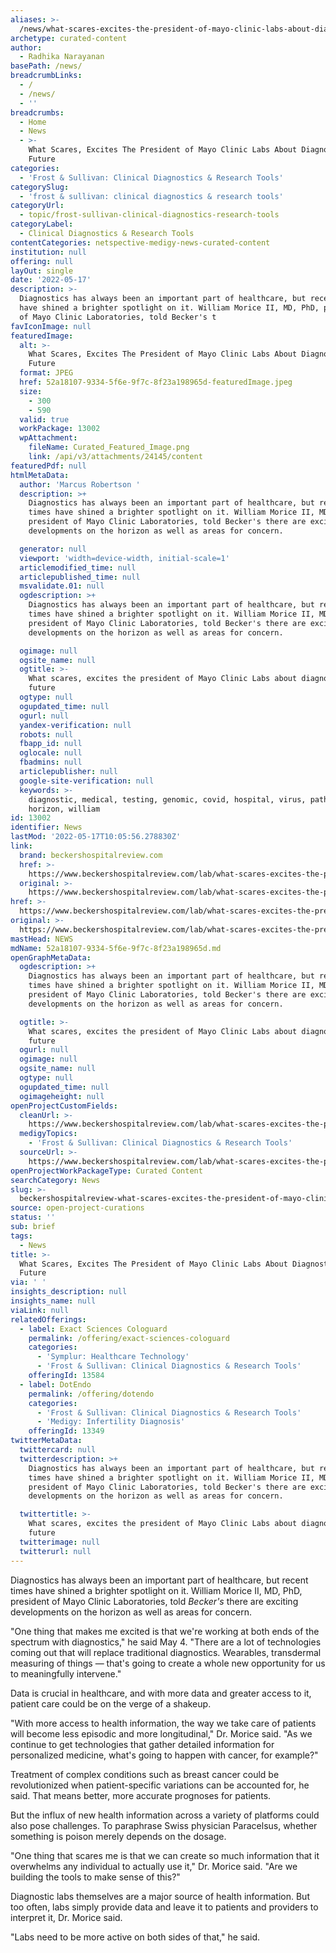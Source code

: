 ```yaml
---
aliases: >-
  /news/what-scares-excites-the-president-of-mayo-clinic-labs-about-diagnostics-future
archetype: curated-content
author:
  - Radhika Narayanan
basePath: /news/
breadcrumbLinks:
  - /
  - /news/
  - ''
breadcrumbs:
  - Home
  - News
  - >-
    What Scares, Excites The President of Mayo Clinic Labs About Diagnostics'
    Future
categories:
  - 'Frost & Sullivan: Clinical Diagnostics & Research Tools'
categorySlug:
  - 'frost & sullivan: clinical diagnostics & research tools'
categoryUrl:
  - topic/frost-sullivan-clinical-diagnostics-research-tools
categoryLabel:
  - Clinical Diagnostics & Research Tools
contentCategories: netspective-medigy-news-curated-content
institution: null
offering: null
layOut: single
date: '2022-05-17'
description: >-
  Diagnostics has always been an important part of healthcare, but recent times
  have shined a brighter spotlight on it. William Morice II, MD, PhD, president
  of Mayo Clinic Laboratories, told Becker's t
favIconImage: null
featuredImage:
  alt: >-
    What Scares, Excites The President of Mayo Clinic Labs About Diagnostics'
    Future
  format: JPEG
  href: 52a18107-9334-5f6e-9f7c-8f23a198965d-featuredImage.jpeg
  size:
    - 300
    - 590
  valid: true
  workPackage: 13002
  wpAttachment:
    fileName: Curated_Featured_Image.png
    link: /api/v3/attachments/24145/content
featuredPdf: null
htmlMetaData:
  author: 'Marcus Robertson '
  description: >+
    Diagnostics has always been an important part of healthcare, but recent
    times have shined a brighter spotlight on it. William Morice II, MD, PhD,
    president of Mayo Clinic Laboratories, told Becker's there are exciting
    developments on the horizon as well as areas for concern.

  generator: null
  viewport: 'width=device-width, initial-scale=1'
  articlemodified_time: null
  articlepublished_time: null
  msvalidate.01: null
  ogdescription: >+
    Diagnostics has always been an important part of healthcare, but recent
    times have shined a brighter spotlight on it. William Morice II, MD, PhD,
    president of Mayo Clinic Laboratories, told Becker's there are exciting
    developments on the horizon as well as areas for concern.

  ogimage: null
  ogsite_name: null
  ogtitle: >-
    What scares, excites the president of Mayo Clinic Labs about diagnostics'
    future
  ogtype: null
  ogupdated_time: null
  ogurl: null
  yandex-verification: null
  robots: null
  fbapp_id: null
  oglocale: null
  fbadmins: null
  articlepublisher: null
  google-site-verification: null
  keywords: >-
    diagnostic, medical, testing, genomic, covid, hospital, virus, pathology,
    horizon, william
id: 13002
identifier: News
lastMod: '2022-05-17T10:05:56.278830Z'
link:
  brand: beckershospitalreview.com
  href: >-
    https://www.beckershospitalreview.com/lab/what-scares-excites-the-president-of-mayo-clinic-labs-about-diagnostics-future.html
  original: >-
    https://www.beckershospitalreview.com/lab/what-scares-excites-the-president-of-mayo-clinic-labs-about-diagnostics-future.html
href: >-
  https://www.beckershospitalreview.com/lab/what-scares-excites-the-president-of-mayo-clinic-labs-about-diagnostics-future.html
original: >-
  https://www.beckershospitalreview.com/lab/what-scares-excites-the-president-of-mayo-clinic-labs-about-diagnostics-future.html
mastHead: NEWS
mdName: 52a18107-9334-5f6e-9f7c-8f23a198965d.md
openGraphMetaData:
  ogdescription: >+
    Diagnostics has always been an important part of healthcare, but recent
    times have shined a brighter spotlight on it. William Morice II, MD, PhD,
    president of Mayo Clinic Laboratories, told Becker's there are exciting
    developments on the horizon as well as areas for concern.

  ogtitle: >-
    What scares, excites the president of Mayo Clinic Labs about diagnostics'
    future
  ogurl: null
  ogimage: null
  ogsite_name: null
  ogtype: null
  ogupdated_time: null
  ogimageheight: null
openProjectCustomFields:
  cleanUrl: >-
    https://www.beckershospitalreview.com/lab/what-scares-excites-the-president-of-mayo-clinic-labs-about-diagnostics-future.html
  medigyTopics:
    - 'Frost & Sullivan: Clinical Diagnostics & Research Tools'
  sourceUrl: >-
    https://www.beckershospitalreview.com/lab/what-scares-excites-the-president-of-mayo-clinic-labs-about-diagnostics-future.html
openProjectWorkPackageType: Curated Content
searchCategory: News
slug: >-
  beckershospitalreview-what-scares-excites-the-president-of-mayo-clinic-labs-about-diagnostics-future
source: open-project-curations
status: ''
sub: brief
tags:
  - News
title: >-
  What Scares, Excites The President of Mayo Clinic Labs About Diagnostics'
  Future
via: ' '
insights_description: null
insights_name: null
viaLink: null
relatedOfferings:
  - label: Exact Sciences Cologuard
    permalink: /offering/exact-sciences-cologuard
    categories:
      - 'Symplur: Healthcare Technology'
      - 'Frost & Sullivan: Clinical Diagnostics & Research Tools'
    offeringId: 13584
  - label: DotEndo
    permalink: /offering/dotendo
    categories:
      - 'Frost & Sullivan: Clinical Diagnostics & Research Tools'
      - 'Medigy: Infertility Diagnosis'
    offeringId: 13349
twitterMetaData:
  twittercard: null
  twitterdescription: >+
    Diagnostics has always been an important part of healthcare, but recent
    times have shined a brighter spotlight on it. William Morice II, MD, PhD,
    president of Mayo Clinic Laboratories, told Becker's there are exciting
    developments on the horizon as well as areas for concern.

  twittertitle: >-
    What scares, excites the president of Mayo Clinic Labs about diagnostics'
    future
  twitterimage: null
  twitterurl: null
---
```

<p>Diagnostics has always been an important part of healthcare, but recent times have shined a brighter spotlight on it. William Morice II, MD, PhD, president of Mayo Clinic Laboratories, told <i>Becker's</i> there are exciting developments on the horizon as well as areas for concern.</p><p>"One thing that makes me excited is that we're working at both ends of the spectrum with diagnostics," he said May 4. "There are a lot of technologies coming out that will replace traditional diagnostics. Wearables, transdermal measuring of things — that's going to create a whole new opportunity for us to meaningfully intervene."</p><p>Data is crucial in healthcare, and with more data and greater access to it, patient care could be on the verge of a shakeup.</p><p>"With more access to health information, the way we take care of patients will become less episodic and more longitudinal," Dr. Morice said. "As we continue to get technologies that gather detailed information for personalized medicine, what's going to happen with cancer, for example?"</p><p>Treatment of complex conditions such as breast cancer could be revolutionized when patient-specific variations can be accounted for, he said. That means better, more accurate prognoses for patients.</p><p>But the influx of new health information across a variety of platforms could also pose challenges. To paraphrase Swiss physician Paracelsus, whether something is poison merely depends on the dosage.</p><p>"One thing that scares me is that we can create so much information that it overwhelms any individual to actually use it," Dr. Morice said. "Are we building the tools to make sense of this?"</p><p>Diagnostic labs themselves are a major source of health information. But too often, labs simply provide data and leave it to patients and providers to interpret it, Dr. Morice said.</p><p>"Labs need to be more active on both sides of that," he said.</p>